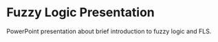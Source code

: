 # Fuzzy Logic Presentation
PowerPoint presentation about brief introduction to fuzzy logic and FLS.
